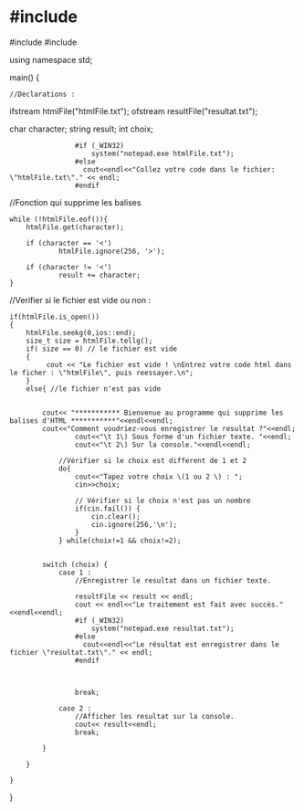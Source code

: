 # #include <iostream>
#include <fstream>
#include <string>

using namespace std;

 main()
{


    //Declarations :
ifstream htmlFile("htmlFile.txt");
ofstream resultFile("resultat.txt");

char character;
string result;
int choix;



                    #if (_WIN32)
                        system("notepad.exe htmlFile.txt");
                    #else
                      cout<<endl<<"Collez votre code dans le fichier: \"htmlFile.txt\"." << endl;
                    #endif


//Fonction qui supprime les balises

	while (!htmlFile.eof()){
		htmlFile.get(character);

		if (character == '<')
                htmlFile.ignore(256, '>');

        if (character != '<')
                result += character;
    }


//Verifier si le fichier est vide ou non :

    if(htmlFile.is_open())
    {
        htmlFile.seekg(0,ios::end);
        size_t size = htmlFile.tellg();
        if( size == 0) // le fichier est vide
        {
             cout << "Le fichier est vide ! \nEntrez votre code html dans le ficher : \"htmlFile\", puis reessayer.\n";
        }
        else{ //le fichier n'est pas vide


            cout<< "*********** Bienvenue au programme qui supprime les balises d'HTML ***********"<<endl<<endl;
            cout<<"Comment voudriez-vous enregistrer le resultat ?"<<endl;
                    cout<<"\t 1\) Sous forme d'un fichier texte. "<<endl;
                    cout<<"\t 2\) Sur la console."<<endl<<endl;

                //Vérifier si le choix est different de 1 et 2
                do{
                    cout<<"Tapez votre choix \(1 ou 2 \) : ";
                    cin>>choix;

                    // Vérifier si le choix n'est pas un nombre
                    if(cin.fail()) {
                        cin.clear();
                        cin.ignore(256,'\n');
                    }
                } while(choix!=1 && choix!=2);


            switch (choix) {
                case 1 :
                    //Enregistrer le resultat dans un fichier texte.

                    resultFile << result << endl;
                    cout << endl<<"Le traitement est fait avec succès."<<endl<<endl;
                    #if (_WIN32)
                        system("notepad.exe resultat.txt");
                    #else
                      cout<<endl<<"Le résultat est enregistrer dans le fichier \"resultat.txt\"." << endl;
                    #endif



                    break;

                case 2 :
                    //Afficher les resultat sur la console.
                    cout<< result<<endl;
                    break;

            }

        }

    }
}

